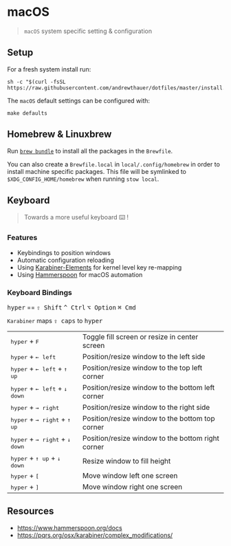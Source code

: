 # macOS

> `macOS` system specific setting & configuration

## Setup

For a fresh system install run:

```shell
sh -c "$(curl -fsSL https://raw.githubusercontent.com/andrewthauer/dotfiles/master/install.sh)"
```

The `macOS` default settings can be configured with:

```shell
make defaults
```

## Homebrew & Linuxbrew

Run [`brew bundle`](https://github.com/Homebrew/homebrew-bundle) to install all
the packages in the `Brewfile`.

You can also create a `Brewfile.local` in `local/.config/homebrew` in order to
install machine specific packages. This file will be symlinked to
`$XDG_CONFIG_HOME/homebrew` when running `stow local`.

## Keyboard

> Towards a more useful keyboard ⌨️ !

### Features

- Keybindings to position windows
- Automatic configuration reloading
- Using [Karabiner-Elements](https://pqrs.org/osx/karabiner) for kernel level
  key re-mapping
- Using [Hammerspoon](http://www.hammerspoon.org) for macOS automation

### Keyboard Bindings

<kbd>hyper</kbd> == <kbd>⇧ Shift</kbd> <kbd>^ Ctrl</kbd> <kbd>⌥ Option</kbd>
<kbd>⌘ Cmd</kbd>

`Karabiner` maps <kbd>⇪ caps</kbd> to <kbd>hyper</kbd>

<table>
  <tr>
    <td><kbd>hyper</kbd> + <kbd>F</kbd></td>
    <td>Toggle fill screen or resize in center screen</td>
  </tr>
  <tr>
    <td><kbd>hyper</kbd> + <kbd>&leftarrow; left</kbd></td>
    <td>Position/resize window to the left side</td>
  </tr>
  <tr>
    <td><kbd>hyper</kbd> + <kbd>&leftarrow; left</kbd> + <kbd>&uparrow; up</kbd></td>
    <td>Position/resize window to the top left corner</td>
  </tr>
  <tr>
    <td><kbd>hyper</kbd> + <kbd>&leftarrow; left</kbd> + <kbd>&downarrow; down</kbd></td>
    <td>Position/resize window to the bottom left corner</td>
  </tr>
  <tr>
    <td><kbd>hyper</kbd> + <kbd>&rightarrow; right</kbd></td>
    <td>Position/resize window to the right side</td>
  </tr>
  <tr>
    <td><kbd>hyper</kbd> + <kbd>&rightarrow; right</kbd> + <kbd>&uparrow; up</kbd></td>
    <td>Position/resize window to the bottom top corner</td>
  </tr>
  <tr>
    <td><kbd>hyper</kbd> + <kbd>&rightarrow; right</kbd> + <kbd>&downarrow; down</kbd></td>
    <td>Position/resize window to the bottom right corner</td>
  </tr>
  <tr>
    <td><kbd>hyper</kbd> + <kbd>&uparrow; up</kbd> + <kbd>&downarrow; down</kbd></td>
    <td>Resize window to fill height</td>
  </tr>
  <tr>
    <td><kbd>hyper</kbd> + <kbd>[</kbd></td>
    <td>Move window left one screen</td>
  </tr>
  <tr>
    <td><kbd>hyper</kbd> + <kbd>]</kbd></td>
    <td>Move window right one screen</td>
  </tr>
</table>

## Resources

- https://www.hammerspoon.org/docs
- https://pqrs.org/osx/karabiner/complex_modifications/
